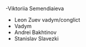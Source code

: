 
-Viktoriia Semendiaieva

- Leon Zuev
 vadym/conglict
- Vadym
- Andrei Bakhtinov
- Stanislav Slavezki


